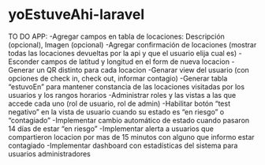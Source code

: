 # yoEstuveAhi-laravel
TO DO APP:
-Agregar campos en tabla de locaciones: Descripción (opcional), Imagen (opcional)
-Agregar confirmación de locaciones (mostrar todas las locaciones devueltas por la api y que el usuario elija cual es)
-Esconder campos de latitud y longitud en el form de nueva locacion
-Generar un QR distinto para cada locacion
-Genarar view del usuario (con opciones de check in, check out, informar contagio)
-Generar tabla “estuvoEn” para mantener constancia de las locaciones visitadas por los usuarios y los rangos horarios
-Administrar roles y las vistas a las que accede cada uno (rol de usuario, rol de admin)
-Habilitar botón “test negativo” en la vista de usuario cuando su estado es “en riesgo” o “contagiado”
-Implementar cambio automático de estado cuando pasaron 14 días de estar “en riesgo”
-Implementar alerta a usuarios que compartieron locacion por mas de 15 minutos con alguno que informo estar contagiado
-Implementar dashboard con estadísticas del sistema para usuarios administradores
